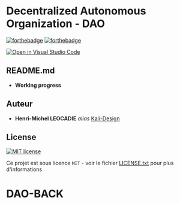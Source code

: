 # **Decentralized Autonomous Organization - DAO**

[![forthebadge](https://forthebadge.com/images/badges/its-not-a-lie-if-you-believe-it.svg)](https://forthebadge.com)
[![forthebadge](https://forthebadge.com/images/badges/built-by-developers.svg)](https://forthebadge.com)

[![Open in Visual Studio Code](https://open.vscode.dev/badges/open-in-vscode.svg)](https://open.vscode.dev/Naereen/badges)

## README.md 

- **Working progress**

## Auteur

- **Henri-Michel LEOCADIE** _alias_ [Kali-Design](https://github.com/kali-Design)

## License

[![MIT license](https://img.shields.io/badge/License-MIT-blue.svg)](https://lbesson.mit-license.org/)

Ce projet est sous licence `MIT` - voir le fichier [LICENSE.txt](https://github.com/Kali-Design/ico-contract/blob/main/LICENSE.txt) pour plus d'informations
# DAO-BACK
